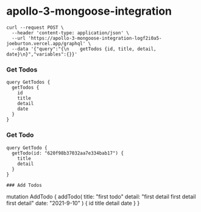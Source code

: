 # apollo-3-mongoose-integration

```
curl --request POST \
  --header 'content-type: application/json' \
  --url 'https://apollo-3-mongoose-integration-logf2i0a5-joeburton.vercel.app/graphql' \
  --data '{"query":"{\n    getTodos {id, title, detail, date}\n}","variables":{}}'
```

### Get Todos

```
query GetTodos {
  getTodos {
    id
    title
    detail
    date
  }
}

```

### Get Todo

```
query GetTodo {
  getTodo(id: "620f98b37032aa7e334bab17") {
    title
    detail
  }
}

### Add Todos

```

mutation AddTodo {
addTodo(
title: "first todo"
detail: "first detail first detail first detail"
date: "2021-9-10"
) {
id
title
detail
date
}
}

```

```

```

```
